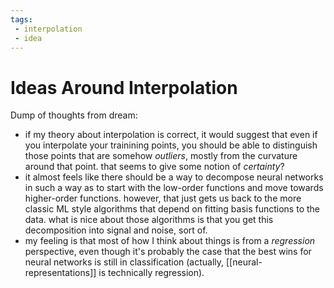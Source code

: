 ```yaml
---
tags:
 - interpolation
 - idea
---
```


# Ideas Around Interpolation

Dump of thoughts from dream:

 - if my theory about interpolation is correct, it would suggest that even if you interpolate your trainining points, you should be able to distinguish those points that are somehow *outliers*, mostly from the curvature around that point. that seems to give some notion of *certainty*?
 - it almost feels like there should be a way to decompose neural networks in such a way as to start with the low-order functions and move towards higher-order functions. however, that just gets us back to the more classic ML style algorithms that depend on fitting basis functions to the data. what is nice about those algorithms is that you get this decomposition into signal and noise, sort of.
 - my feeling is that most of how I think about things is from a *regression* perspective, even though it's probably the case that the best wins for neural networks is still in classification (actually, [[neural-representations]] is technically regression).